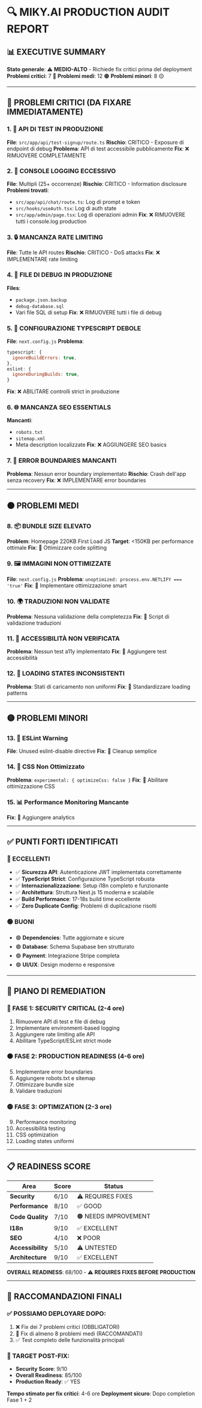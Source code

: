 # 🔍 MIKY.AI PRODUCTION AUDIT REPORT

## 📊 EXECUTIVE SUMMARY
**Stato generale**: ⚠️ **MEDIO-ALTO** - Richiede fix critici prima del deployment
**Problemi critici**: 7 🔴
**Problemi medi**: 12 🟠
**Problemi minori**: 8 🟡

---

## 🔴 PROBLEMI CRITICI (DA FIXARE IMMEDIATAMENTE)

### 1. 🚨 API DI TEST IN PRODUZIONE
**File**: `src/app/api/test-signup/route.ts`
**Rischio**: CRITICO - Exposure di endpoint di debug
**Problema**: API di test accessibile pubblicamente
**Fix**: ❌ RIMUOVERE COMPLETAMENTE

### 2. 🔑 CONSOLE LOGGING ECCESSIVO
**File**: Multipli (25+ occorrenze)
**Rischio**: CRITICO - Information disclosure
**Problemi trovati**:
- `src/app/api/chat/route.ts`: Log di prompt e token
- `src/hooks/useAuth.tsx`: Log di auth state
- `src/app/admin/page.tsx`: Log di operazioni admin
**Fix**: ❌ RIMUOVERE tutti i console.log production

### 3. 🔒 MANCANZA RATE LIMITING
**File**: Tutte le API routes
**Rischio**: CRITICO - DoS attacks
**Fix**: ❌ IMPLEMENTARE rate limiting

### 4. 📂 FILE DI DEBUG IN PRODUZIONE
**Files**:
- `package.json.backup`
- `debug-database.sql`
- Vari file SQL di setup
**Fix**: ❌ RIMUOVERE tutti i file di debug

### 5. 🔐 CONFIGURAZIONE TYPESCRIPT DEBOLE
**File**: `next.config.js`
**Problema**:
```js
typescript: {
  ignoreBuildErrors: true,
},
eslint: {
  ignoreDuringBuilds: true,
}
```
**Fix**: ❌ ABILITARE controlli strict in produzione

### 6. 🌐 MANCANZA SEO ESSENTIALS
**Mancanti**:
- `robots.txt`
- `sitemap.xml`
- Meta description localizzate
**Fix**: ❌ AGGIUNGERE SEO basics

### 7. 🚫 ERROR BOUNDARIES MANCANTI
**Problema**: Nessun error boundary implementato
**Rischio**: Crash dell'app senza recovery
**Fix**: ❌ IMPLEMENTARE error boundaries

---

## 🟠 PROBLEMI MEDI

### 8. 📦 BUNDLE SIZE ELEVATO
**Problem**: Homepage 220KB First Load JS
**Target**: <150KB per performance ottimale
**Fix**: 🔧 Ottimizzare code splitting

### 9. 🖼️ IMMAGINI NON OTTIMIZZATE
**File**: `next.config.js`
**Problema**: `unoptimized: process.env.NETLIFY === 'true'`
**Fix**: 🔧 Implementare ottimizzazione smart

### 10. 🌍 TRADUZIONI NON VALIDATE
**Problema**: Nessuna validazione della completezza
**Fix**: 🔧 Script di validazione traduzioni

### 11. 📱 ACCESSIBILITÀ NON VERIFICATA
**Problema**: Nessun test a11y implementato
**Fix**: 🔧 Aggiungere test accessibilità

### 12. 🔄 LOADING STATES INCONSISTENTI
**Problema**: Stati di caricamento non uniformi
**Fix**: 🔧 Standardizzare loading patterns

---

## 🟡 PROBLEMI MINORI

### 13. 📝 ESLint Warning
**File**: Unused eslint-disable directive
**Fix**: 🧹 Cleanup semplice

### 14. 🎨 CSS Non Ottimizzato
**Problema**: `experimental: { optimizeCss: false }`
**Fix**: 🧹 Abilitare ottimizzazione CSS

### 15. 📊 Performance Monitoring Mancante
**Fix**: 🧹 Aggiungere analytics

---

## ✅ PUNTI FORTI IDENTIFICATI

### 🎯 ECCELLENTI
- ✅ **Sicurezza API**: Autenticazione JWT implementata correttamente
- ✅ **TypeScript Strict**: Configurazione TypeScript robusta
- ✅ **Internazionalizzazione**: Setup i18n completo e funzionante
- ✅ **Architettura**: Struttura Next.js 15 moderna e scalabile
- ✅ **Build Performance**: 17-18s build time eccellente
- ✅ **Zero Duplicate Config**: Problemi di duplicazione risolti

### 🟢 BUONI
- 🟢 **Dependencies**: Tutte aggiornate e sicure
- 🟢 **Database**: Schema Supabase ben strutturato
- 🟢 **Payment**: Integrazione Stripe completa
- 🟢 **UI/UX**: Design moderno e responsive

---

## 🎯 PIANO DI REMEDIATION

### 🔴 FASE 1: SECURITY CRITICAL (2-4 ore)
1. Rimuovere API di test e file di debug
2. Implementare environment-based logging
3. Aggiungere rate limiting alle API
4. Abilitare TypeScript/ESLint strict mode

### 🟠 FASE 2: PRODUCTION READINESS (4-6 ore)
5. Implementare error boundaries
6. Aggiungere robots.txt e sitemap
7. Ottimizzare bundle size
8. Validare traduzioni

### 🟡 FASE 3: OPTIMIZATION (2-3 ore)
9. Performance monitoring
10. Accessibilità testing
11. CSS optimization
12. Loading states uniformi

---

## 📋 READINESS SCORE

| Area | Score | Status |
|------|-------|--------|
| **Security** | 6/10 | ⚠️ REQUIRES FIXES |
| **Performance** | 8/10 | ✅ GOOD |
| **Code Quality** | 7/10 | 🟠 NEEDS IMPROVEMENT |
| **I18n** | 9/10 | ✅ EXCELLENT |
| **SEO** | 4/10 | ❌ POOR |
| **Accessibility** | 5/10 | ⚠️ UNTESTED |
| **Architecture** | 9/10 | ✅ EXCELLENT |

**OVERALL READINESS**: 68/100 - ⚠️ **REQUIRES FIXES BEFORE PRODUCTION**

---

## 🚀 RACCOMANDAZIONI FINALI

### ✅ POSSIAMO DEPLOYARE DOPO:
1. ❌ Fix dei 7 problemi critici (OBBLIGATORI)
2. 🔧 Fix di almeno 8 problemi medi (RACCOMANDATI)
3. ✅ Test completo delle funzionalità principali

### 🎯 TARGET POST-FIX:
- **Security Score**: 9/10
- **Overall Readiness**: 85/100
- **Production Ready**: ✅ YES

**Tempo stimato per fix critici**: 4-6 ore
**Deployment sicuro**: Dopo completion Fase 1 + 2
